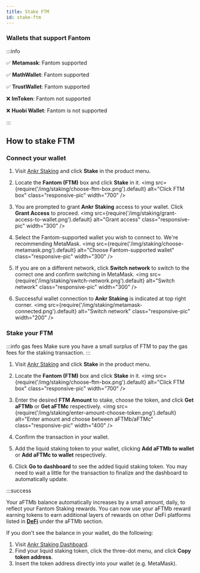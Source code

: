 ```yaml
---
title: Stake FTM
id: stake-ftm
---
```

### Wallets that support Fantom

:::info

:white_check_mark: **Metamask**: Fantom supported

:white_check_mark: **MathWallet**: Fantom supported

:white_check_mark: **TrustWallet**: Fantom supported

:x: **ImToken**: Fantom not supported

:x: **Huobi Wallet**: Fantom is not supported

:::

## How to stake FTM

### Connect your wallet

1. Visit [Ankr Staking](https://www.ankr.com/staking/) and click **Stake** in the product menu.

2. Locate the **Fantom (FTM)** box and click **Stake** in it.
   <img src={require('/img/staking/choose-ftm-box.png').default} alt="Click FTM box" class="responsive-pic" width="700" />
3. You are prompted to grant **Ankr Staking** access to your wallet. Click **Grant Access** to proceed.
   <img src={require('/img/staking/grant-access-to-wallet.png').default} alt="Grant access" class="responsive-pic" width="300" />
4. Select the Fantom-supported wallet you wish to connect to. We're recommending MetaMask.
   <img src={require('/img/staking/choose-metamask.png').default} alt="Choose Fantom-supported wallet" class="responsive-pic" width="300" />
5. If you are on a different network, click **Switch network** to switch to the correct one and confirm switching in MetaMask.
   <img src={require('/img/staking/switch-network.png').default} alt="Switch network" class="responsive-pic" width="300" />
6. Successful wallet connection to **Ankr Staking** is indicated at top right corner.
   <img src={require('/img/staking/metamask-connected.png').default} alt="Switch network" class="responsive-pic" width="200" />

### Stake your FTM


:::info gas fees
Make sure you have a small surplus of FTM to pay the gas fees for the staking transaction.
:::

1. Visit [Ankr Staking](https://www.ankr.com/staking/) and click **Stake** in the product menu.
2. Locate the **Fantom (FTM)** box and click **Stake** in it.
   <img src={require('/img/staking/choose-ftm-box.png').default} alt="Click FTM box" class="responsive-pic" width="700" />
3. Enter the desired **FTM Amount** to stake, choose the token, and click **Get aFTMb** or **Get aFTMc** respectively.
   <img src={require('/img/staking/enter-amount-choose-token.png').default} alt="Enter amount and choose between aFTMb/aFTMc" class="responsive-pic" width="400" />
     
4. Confirm the transaction in your wallet.

5. Add the liquid staking token to your wallet, clicking **Add aFTMb to wallet** or **Add aFTMc to wallet** respectively.

6. Click **Go to dashboard** to see the added liquid staking token. You may need to wait a little for the transaction to finalize and the dashboard to automatically update.

:::success

Your aFTMb balance automatically increases by a small amount, daily, to reflect your Fantom Staking rewards. You can now use your aFTMb reward earning tokens to earn additional layers of rewards on other DeFi platforms listed in [**DeFi**](https://ankr.com/staking/defi/) under the aFTMb section.

If you don't see the balance in your wallet, do the following:

1. Visit [Ankr Staking Dashboard](https://www.ankr.com/staking/dashboard).
2. Find your liquid staking token, click the three-dot menu, and click **Copy token address**.
3. Insert the token address directly into your wallet (e.g. MetaMask).